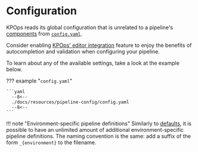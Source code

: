 # Configuration

KPOps reads its global configuration that is unrelated to a pipeline's [components](./components/overview.md) from [`config.yaml`](#__codelineno-0-1).

Consider enabling [KPOps' editor integration](../references/editor-integration.md) feature to enjoy the benefits of autocompletion and validation when configuring your pipeline.

To learn about any of the available settings, take a look at the example below.

??? example "`config.yaml`"

    ```yaml
      --8<--
      ./docs/resources/pipeline-config/config.yaml
      --8<--
    ```

!!! note "Environment-specific pipeline definitions"
    Similarly to [defaults](defaults.md#configuration), it is possible to have an unlimited amount of additional environment-specific pipeline definitions. The naming convention is the same: add a suffix of the form `_{environment}` to the filename.